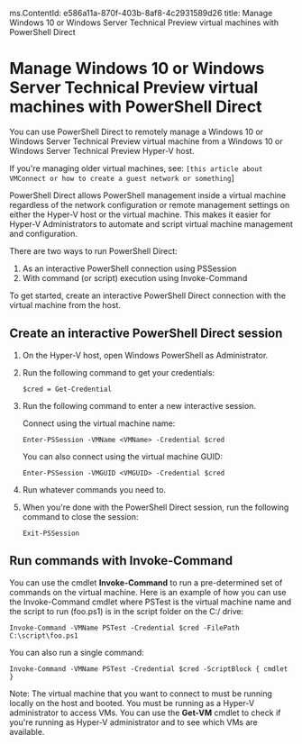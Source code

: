 ms.ContentId: e586a11a-870f-403b-8af8-4c2931589d26
title: Manage Windows 10 or Windows Server Technical Preview virtual machines with PowerShell Direct 

# Manage Windows 10 or Windows Server Technical Preview virtual machines with PowerShell Direct #
You can use PowerShell Direct to remotely manage a Windows 10 or Windows Server Technical Preview virtual machine from a Windows 10 or Windows Server Technical Preview Hyper-V host.  

If you're managing older virtual machines, see: `[this article about VMConnect or how to create a guest network or something`]

PowerShell Direct allows PowerShell management inside a virtual machine regardless of the network configuration or remote management settings on either the Hyper-V host or the virtual machine. This makes it easier for Hyper-V Administrators to automate and script virtual machine management and configuration.

There are two ways to run PowerShell Direct:  
1. As an interactive PowerShell connection using PSSession
2. With command (or script) execution using Invoke-Command

To get started, create an interactive PowerShell Direct connection with the virtual machine from the host.

## Create an interactive PowerShell Direct session ##

1. On the Hyper-V host, open Windows PowerShell as Administrator.
2. Run the following command to get your credentials:

    ```$cred = Get-Credential ```

3. Run the following command to enter a new interactive session.
   
   Connect using the virtual machine name:

    ```Enter-PSSession -VMName <VMName> -Credential $cred ```
    
   You can also connect using the virtual machine GUID:
    
    ```Enter-PSSession -VMGUID <VMGUID> -Credential $cred ```

4. Run whatever commands you need to.
5. When you're done with the PowerShell Direct session, run the following command to close the session:

    ```Exit-PSSession ``` 

## Run commands with Invoke-Command ##

You can use the cmdlet **Invoke-Command** to run a pre-determined set of commands on the virtual machine. Here is an example of how you can use the Invoke-Command cmdlet where PSTest is the virtual machine name and the script to run (foo.ps1) is in the script folder on the C:/ drive:

 ```Invoke-Command -VMName PSTest -Credential $cred -FilePath C:\script\foo.ps1 ```

You can also run a single command:

 ```Invoke-Command -VMName PSTest -Credential $cred -ScriptBlock { cmdlet } ```


Note: The virtual machine that you want to connect to must be running locally on the host and booted. You must be running as a Hyper-V administrator to access VMs.  You can use the **Get-VM** cmdlet to check if you're running as Hyper-V administrator and to see which VMs are available.






	


	
	





